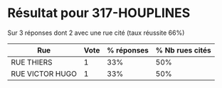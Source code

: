 # Résultat pour 317-HOUPLINES

Sur 3 réponses dont 2 avec une rue cité (taux réussite 66%)

| Rue | Vote | % réponses | % Nb rues cités|
|-----|------|------------|----------------|
| RUE THIERS | 1 | 33% | 50%|
| RUE VICTOR HUGO | 1 | 33% | 50%|
